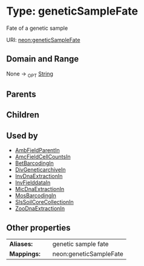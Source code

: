 
# Type: geneticSampleFate


Fate of a genetic sample

URI: [neon:geneticSampleFate](https://data.neonscience.org/geneticSampleFate)


## Domain and Range

None ->  <sub>OPT</sub> [String](types/String.md)

## Parents


## Children


## Used by

 * [AmbFieldParentIn](AmbFieldParentIn.md)
 * [AmcFieldCellCountsIn](AmcFieldCellCountsIn.md)
 * [BetBarcodingIn](BetBarcodingIn.md)
 * [DivGeneticarchiveIn](DivGeneticarchiveIn.md)
 * [InvDnaExtractionIn](InvDnaExtractionIn.md)
 * [InvFielddataIn](InvFielddataIn.md)
 * [MicDnaExtractionIn](MicDnaExtractionIn.md)
 * [MosBarcodingIn](MosBarcodingIn.md)
 * [SlsSoilCoreCollectionIn](SlsSoilCoreCollectionIn.md)
 * [ZooDnaExtractionIn](ZooDnaExtractionIn.md)

## Other properties

|  |  |  |
| --- | --- | --- |
| **Aliases:** | | genetic sample fate |
| **Mappings:** | | neon:geneticSampleFate |

